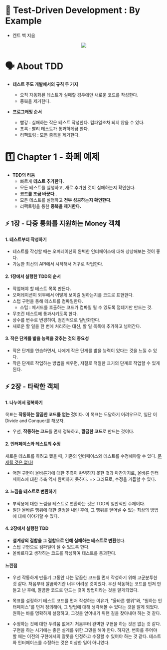 
# 📕 Test-Driven Development : By Example 
- 켄트 백 지음
<div align="center"> 
  <img src='https://i.imgur.com/GubRzQw.png' />
</div>

# 🗣 About TDD

- **테스트 주도 개발에서의 규칙 두 가지**
  - 오직 자동화된 테스트가 실패할 경우에만 새로운 코드를 작성한다. 
  - 중복을 제거한다. 
  
- **프로그래밍 순서**
  - 빨강 : 실패하는 작은 테스트 작성한다. 컴파일조차 되지 않을 수 있다.
  - 초록 : 빨리 테스트가 통과하게끔 한다. 
  - 리팩토링 : 모든 중복을 제거한다.



# 1️⃣ Chapter 1 - 화폐 예제

- **TDD의 리듬**
  - 빠르게 **테스트 추가한다.**
  - 모든 테스트를 실행하고, 새로 추가한 것이 실패하는지 확인한다.
  - **코드를 조금 바꾼다.**.
  - 모든 테스트를 실행하고 **전부 성공하는지 확인한다.**
  - 리팩토링을 통한 **중복을 제거한다.**


## ⚡️ 1장 - 다중 통화를 지원하는 Money 객체 
#### 1. 테스트부터 작성하기
 - 테스트를 작성할 때는 오퍼레이션의 완벽한 인터페이스에 대해 상상해보는 것이 좋다.
 - 가능한 최선의 API에서 시작해서 거꾸로 작업한다. 
  
#### 2. 1장에서 실행한 TDD의 순서
- 작업해야 할 테스트 목록 만든다.
- 오퍼레이션이 외부에서 어떻게 보이길 원하는지를 코드로 표현한다.
- 스텁 구현을 통해 테스트를 컴파일한다.
  - 스텁 : 메서드를 호출하는 코드가 컴파일 될 수 있도록 껍데기만 만드는 것.
- 무조건 테스트에 통과시키도록 한다.
- 상수를 변수로 변경하여, 점진적으로 일반화한다.
- 새로운 할 일을 한 번에 처리하는 대신, 할 일 목록에 추가하고 넘어간다.

#### 3. 작은 단계를 밟을 능력을 갖추는 것의 중요성
- 작은 단계를 연습하면서, 나에게 작은 단계를 밟을 능력이 있다는 것을 느낄 수 있다. 
- 작은 단계로 작업하는 방법을 배우면, 저절로 적절한 크기의 단계로 작업할 수 있게 된다.

## ⚡️ 2장 - 타락한 객체
#### 1. 나누어서 정복하기
목표는 **작동하는 깔끔한 코드를 얻는 것**이다. 이 목표는 도달하기 어려우므로, 일단 이Divide and Conquer를 해보자.
- 우선, **작동하는 코드**를 먼저 정복하고, **깔끔한 코드**로 만드는 것이다.

#### 2. 인터페이스와 테스트의 수정
새로운 테스트를 하려고 했을 때, 기존의 인터페이스와 테스트를 수정해야할 수 있다.
<u>문제될 것은 없다!</u>
- 어떤 구현이 올바른가에 대한 추측이 완벽하지 못한 것과 마찬가지로, 올바른 인터페이스에 대한 추측 역시 완벽하지 못하다. => 그러므로, 수정을 거듭할 수 있다.

#### 3. 느낌을 테스트로 변환하기
- 부작용에 대한 느낌을 테스트로 변환하는 것은 TDD의 일반적인 주제이다.
- 일단 올바른 행위에 대한 결정을 내린 후에, 그 행위를 얻어낼 수 있는 최상의 방법에 대해 이야기할 수 있다.

#### 4. 2장에서 실행한 TDD
- **설계상의 결함을 그 결함으로 인해 실패하는 테스트로 변환**했다.
- 스텁 구현으로 컴파일이 될 수 있도록 한다.
- 올바르다고 생각하는 코드를 작성하여 테스트를 통과한다.

#### 느낀점
- 우선 작동하게 만들기
  그동안 나는 깔끔한 코드를 먼저 작성하기 위해 고군분투한 것 같다.
  처음부터 깔끔하기란 너무 어려운 것이었다.
  우선 작동하는 코드를 먼저 만들고 난 후에, 깔끔한 코드로 만드는 것이 방법이라는 것을 알게되었다.

- 목표를 설정하기
  테스트 코드를 먼저 작성하는 이유가, "올바른 행위"와, "원하는 인터페이스"를 먼저 정의해야, 그 방법에 대해 생각해볼 수 있다는 것을 알게 되었다.
  원하는 바를 명확하게 설정하고, 그것을 얻어내기 위핸 길을 찾아내야 하는 것 같다.

- 수정하는 것에 대한 두려움 없애기
  처음부터 완벽한 구현을 하는 것은 없는 것 같다. 구현을 하는 시기에는 좋은 설계를 위한 고민을 해야 한다. 하지만, 변화를 주어야 할 때는 이전의 구현에서의 잘못을 인정하고 수정할 수 있어야 하는 것 같다. 테스트와 인터페이스를 수정하는 것은 이상한 일이 아니었다.

  